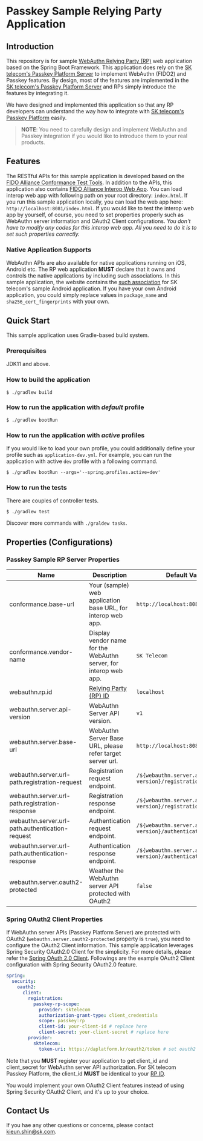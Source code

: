 # Passkey Sample Relying Party Application

## Introduction

This repository is for sample [WebAuthn Relying Party (RP)](https://w3c.github.io/webauthn/#webauthn-relying-party) web application based on the Spring Boot Framework.
This application does rely on the [SK telecom's Passkey Platform Server](https://passkey.daplatform.kr/docs/api.html) to implement WebAuthn (FIDO2) and Passkey features.
By design, most of the features are implemented in the [SK telecom's Passkey Platform Server](https://passkey.daplatform.kr/docs/api.html) and RPs simply introduce the features by integrating it.

We have designed and implemented this application so that any RP developers can understand the way how to integrate with [SK telecom's Passkey Platform](https://passkey.daplatform.kr/docs/api.html) easily.
> **NOTE**: You need to carefully design and implement WebAuthn and Passkey integration if you would like to introduce them to your real products.

## Features

The RESTful APIs for this sample application is developed based on the [FIDO Alliance Conformance Test Tools](https://github.com/fido-alliance/conformance-test-tools-resources).
In addition to the APIs, this application also contains [FIDO Alliance Interop Web App](https://github.com/fido-alliance/fido2-interop-webapp).
You can load interop web app with following path on your root directory: `index.html`. If you run this sample application locally, you can load the web app here: `http://localhost:8081/index.html`.
If you would like to test the interop web app by yourself, of course, you need to set properties properly such as WebAuthn server information and OAuth2 Client configurations.
_You don't have to modify any codes for this interop web app. All you need to do it is to set such properties correctly._

### Native Application Supports

WebAuthn APIs are also available for native applications running on iOS, Android etc. The RP web application **MUST** declare that it owns and controls the native applications by including such associations.
In this sample application, the website contains the [such association](src/main/resources/static/.well-known/assetlinks.json) for SK telecom's sample Android application.
If you have your own Android application, you could simply replace values in `package_name` and `sha256_cert_fingerprints` with your own.

## Quick Start

This sample application uses Gradle-based build system. 

### Prerequisites

JDK11 and above.

### How to build the application

```shell
$ ./gradlew build
```

### How to run the application with _default_ profile

```shell
$ ./gradlew bootRun
```

### How to run the application with _active_ profiles

If you would like to load your own profile, you could additionally define your profile such as `application-dev.yml`.
For example, you can run the application with active `dev` profile with a following command.

```shell
$ ./gradlew bootRun --args='--spring.profiles.active=dev'
```

### How to run the tests

There are couples of controller tests.
```shell
$ ./gradlew test
```
Discover more commands with `./graldew tasks`.

## Properties (Configurations)

### Passkey Sample RP Server Properties

| Name                                             | Description                                                       | Default Value                                             |
|--------------------------------------------------|-------------------------------------------------------------------|-----------------------------------------------------------|
| conformance.base-url                             | Your (sample) web application base URL, for interop web app.      | `http://localhost:8081`                                   |
| conformance.vendor-name                          | Display vendor name for the WebAuthn server, for interop web app. | `SK Telecom`                                              |
| webauthn.rp.id                                   | [Relying Party (RP) ID](https://w3c.github.io/webauthn/#rp-id)    | `localhost`                                               |
| webauthn.server.api-version                      | WebAuthn Server API version.                                      | `v1`                                                      |
| webauthn.server.base-url                         | WebAuthn Server Base URL, please refer target server url.         | `http://localhost:8080`                                   |
| webauthn.server.url-path.registration-request    | Registration request endpoint.                                    | `/${webauthn.server.api-version}/registration/request`    |
| webauthn.server.url-path.registration-response   | Registration response endpoint.                                   | `/${webauthn.server.api-version}/registration/response`   |
| webauthn.server.url-path.authentication-request  | Authentication request endpoint.                                  | `/${webauthn.server.api-version}/authentication/request`  |
| webauthn.server.url-path.authentication-response | Authentication response endpoint.                                 | `/${webauthn.server.api-version}/authentication/response` |
| webauthn.server.oauth2-protected                 | Weather the WebAuthn server API protected with OAuth2             | `false`                                                   |

### Spring OAuth2 Client Properties

If WebAuthn server APIs (Passkey Platform Server) are protected with OAuth2 (`webauthn.server.oauth2-protected` property is `true`), you need to configure the OAuth2 Client information.
This sample application leverages Spring Security OAuth2.0 Client for the simplicity.
For more details, please refer the [Spring OAuth 2.0 Client](https://docs.spring.io/spring-security/reference/reactive/oauth2/client/index.html).
Followings are the example OAuth2 Client configuration with Spring Security OAuth2.0 feature.

```yaml
spring:
  security:
    oauth2:
      client:
        registration:
          passkey-rp-scope:
            provider: sktelecom
            authorization-grant-type: client_credentials
            scope: passkey:rp
            client-id: your-client-id # replace here
            client-secret: your-client-secret # replace here
        provider:
          sktelecom:
            token-uri: https://daplatform.kr/oauth2/token # set oauth2 server token uri
```

Note that you **MUST** register your application to get client_id and client_secret for WebAuthn server API authorization.
For SK telecom Passkey Platform, the client_id **MUST** be identical to your [RP ID](https://w3c.github.io/webauthn/#rp-id).

You would implement your own OAuth2 Client features instead of using Spring Security OAuth2 Client, and it's up to your choice.

## Contact Us

If you hae any other questions or concerns, please contact [kieun.shin@sk.com](mailto:kieun.shin@sk.com).